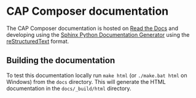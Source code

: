 # CAP Composer documentation

The CAP Composer documentation is hosted on [Read the Docs](https://cap-composer.readthedocs.io/en/latest/) and developing using the [Sphinx Python Documentation Generator](https://www.sphinx-doc.org) using the [reStructuredText](https://www.sphinx-doc.org/en/master/usage/restructuredtext/index.html) format.

## Building the documentation

To test this documentation locally run `make html` (or `./make.bat html` on Windows) from the `docs` directory. This will generate the HTML documentation in the `docs/_build/html` directory.